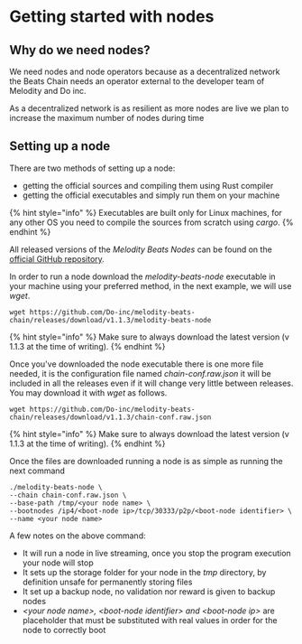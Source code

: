 # Getting started with nodes

## Why do we need nodes?

We need nodes and node operators because as a decentralized network the Beats Chain needs an operator external to the developer team of Melodity and Do inc.

As a decentralized network is as resilient as more nodes are live we plan to increase the maximum number of nodes during time

## Setting up a node

There are two methods of setting up a node:

* getting the official sources and compiling them using Rust compiler
* getting the official executables and simply run them on your machine

{% hint style="info" %}
Executables are built only for Linux machines, for any other OS you need to compile the sources from scratch using _cargo_.
{% endhint %}

All released versions of the _Melodity Beats Nodes_ can be found on the [official GitHub repository](https://github.com/Do-inc/melodity-beats-chain/releases).&#x20;

In order to run a node download the _melodity-beats-node_ executable in your machine using your preferred method, in the next example, we will use _wget_.

```
wget https://github.com/Do-inc/melodity-beats-chain/releases/download/v1.1.3/melodity-beats-node
```

{% hint style="info" %}
Make sure to always download the latest version (v 1.1.3 at the time of writing).
{% endhint %}

Once you've downloaded the node executable there is one more file needed, it is the configuration file named _chain-conf.raw.json_ it will be included in all the releases even if it will change very little between releases. You may download it with _wget_ as follows.

```
wget https://github.com/Do-inc/melodity-beats-chain/releases/download/v1.1.3/chain-conf.raw.json
```

{% hint style="info" %}
Make sure to always download the latest version (v 1.1.3 at the time of writing).
{% endhint %}

Once the files are downloaded running a node is as simple as running the next command

```
./melodity-beats-node \ 
--chain chain-conf.raw.json \
--base-path /tmp/<your node name> \
--bootnodes /ip4/<boot-node ip>/tcp/30333/p2p/<boot-node identifier> \
--name <your node name>
```

A few notes on the above command:

* It will run a node in live streaming, once you stop the program execution your node will stop
* It sets up the storage folder for your node in the _tmp_ directory, by definition unsafe for permanently storing files
* It set up a backup node, no validation nor reward is given to backup nodes
* _\<your node name>,_ _\<boot-node identifier> and \<boot-node ip>_ are placeholder that must be substituted with real values in order for the node to correctly boot
